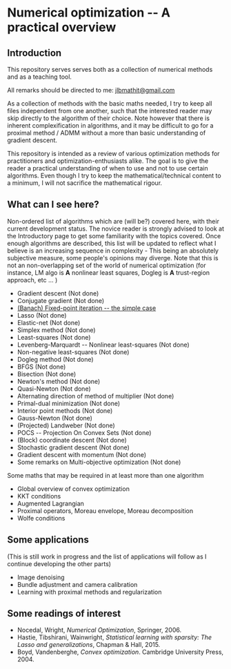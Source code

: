 Numerical optimization -- A practical overview 
==============================================

Introduction
------------

This repository serves serves both as a collection of numerical methods and as a teaching tool. 

All remarks should be directed to me: jlbmathit@gmail.com 

As a collection of methods with the basic maths needed, I try to keep all files independent from one another, such that the interested reader may skip directly to the algorithm of their choice. 
Note however that there is inherent complexification in algorithms, and it may be difficult to go for a proximal method / ADMM without a more than basic understanding of gradient descent. 

This repository is intended as a review of various optimization methods for practitioners and optimization-enthusiasts alike. 
The goal is to give the reader a practical understanding of when to use and not to use certain algorithms.
Even though I try to keep the mathematical/technical content to a minimum, I will not sacrifice the mathematical rigour. 

What can I see here? 
--------------------

Non-ordered list of algorithms which are (will be?) covered here, with their current development status. 
The novice reader is strongly advised to look at the Introductory page to get some familiarity with the topics covered. 
Once enough algorithms are described, this list will be updated to reflect what I believe is an increasing sequence in complexity - This being an absolutely subjective measure, some people's opinions may diverge. 
Note that this is not an non-overlapping set of the world of numerical optimization (for instance, LM algo is **A** nonlinear least squares, Dogleg is **A** trust-region approach, etc ... )
* Gradient descent (Not done)
* Conjugate gradient (Not done)
* [(Banach) Fixed-point iteration -- the simple case](./FPA/FixedPointTheory.ipynb)
* Lasso (Not done)
* Elastic-net (Not done)
* Simplex method (Not done)
* Least-squares (Not done)
* Levenberg-Marquardt -- Nonlinear least-squares (Not done)
* Non-negative least-squares (Not done)
* Dogleg method (Not done)
* BFGS (Not done)
* Bisection (Not done)
* Newton's method (Not done)
* Quasi-Newton (Not done)
* Alternating direction of method of multiplier (Not done)
* Primal-dual minimization (Not done)
* Interior point methods (Not done)
* Gauss-Newton (Not done)
* (Projected) Landweber (Not done)
* POCS -- Projection On Convex Sets (Not done)
* (Block) coordinate descent (Not done)
* Stochastic gradient descent (Not done)
* Gradient descent with momentum (Not done)
* Some remarks on Multi-objective optimization (Not done)

Some maths that may be required in at least more than one algorithm
* Global overview of convex optimization 
* KKT conditions 
* Augmented Lagrangian 
* Proximal operators, Moreau envelope, Moreau decomposition
* Wolfe conditions

Some applications
-----------------

(This is still work in progress and the list of applications will follow as I continue developing the other parts)

* Image denoising 
* Bundle adjustment and camera calibration
* Learning with proximal methods and regularization 

Some readings of interest
-------------------------

* Nocedal, Wright, _Numerical Optimization_, Springer, 2006. 
* Hastie, Tibshirani, Wainwright, _Statistical learning with sparsity: The Lasso and generalizations_, Chapman & Hall, 2015. 
* Boyd, Vandenberghe, _Convex optimization_. Cambridge University Press, 2004.

